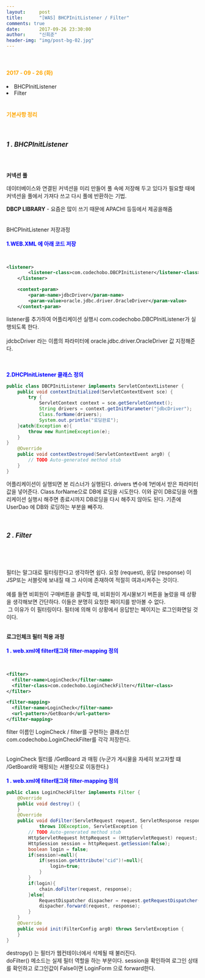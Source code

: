 ```yaml
---
layout:     post
title:      "[WAS] BHCPInitListener / Filter"
comments: true
date:       2017-09-26 23:30:00
author:     "신희준"
header-img: "img/post-bg-02.jpg"
---
```

<br>
<H4 style ="font-weight:bold; color : orange">2017 - 09 - 26 (화)</H4>
<li>BHCPInitListener</li>
<li>Filter</li>


<br>
<H4 style ="font-weight:bold; color:orange;">기본사항 정리</H4>
<br>

<h5 style = "font-size: 17px; font-weight : bold;">1 . BHCPInitListener</h5>
<br>
<p>
<b>커넥션 풀</b><br>

데이터베이스와 연결된 커넥션을 미리 만들어 풀 속에 저장해 두고 있다가 필요할 때에 커넥션을 풀에서 가져다 쓰고 다시 풀에 반환하는 기법.<br>

<b>DBCP LIBRARY</b> - 요즘은 많이 쓰기 때문에 APACHI 등등에서 제공을해줌<br>
<br><br>
BHCPInitListener 저장과정
<br><br>
<b style = "color:blue;">1.WEB.XML 에 아래 코드 저장</b>
</p>
<br>

~~~xml
<listener>
		<listener-class>com.codechobo.DBCPInitListener</listener-class>
	</listener>

	<context-param>
		<param-name>jdbcDriver</param-name>
		<param-value>oracle.jdbc.driver.OracleDriver</param-value>
	</context-param>
~~~

<p>
listener를 추가하여 어플리케이션 실행시 com.codechobo.DBCPInitListener가 실행되도록 한다. <br><br>
jdcbcDriver 라는 이름의 파라미터에 oracle.jdbc.driver.OracleDriver 값 지정해준다. </p>
<br><br>
<b style = "color:blue;">2.DHCPInitListener 클래스 정의</b><br>

~~~java
public class DBCPInitListener implements ServletContextListener {
    public void contextInitialized(ServletContextEvent sce) {
        try {
            ServletContext context = sce.getServletContext();
            String drivers = context.getInitParameter("jdbcDriver");
            Class.forName(drivers);
            System.out.println("로딩완료");
    }catch(Exception e){
        throw new RuntimeException(e);
    }
}
	@Override
	public void contextDestroyed(ServletContextEvent arg0) {
		// TODO Auto-generated method stub		
	}
}
~~~

<p>어플리케이션이 실행되면 본 리스너가 실행된다. drivers 변수에 1번에서 받은 파라미터 값을 넣어준다. Class.forName으로 DB에 로딩을 시도한다. 이와 같이 DB로딩을 어플리케이션 실행시 해주면 종료시까지 DB로딩을 다시 해주지 않아도 된다. 기존에 UserDao 에 DB와 로딩하는 부분을 빼주자.</p>
<br>
<h5 style = "font-size: 17px; font-weight : bold;">2 . Filter</h5>
<br>
<br>
<p>필터는 말그대로 필터링한다고 생각하면 쉽다. 요청 (request), 응답 (response) 이 JSP또는 서블릿에 보내질 때 그 사이에 존재하여 적절히 여과시켜주는 것이다. <br><br>
예를 들면 비회원이 구매버튼을 클릭할 때, 비회원이 게시물보기 버튼을 눌렀을 때 상황을 생각해보면 간단하다. 이들은 분명히 요청한 페이지를 받아볼 수 없다. <br>&nbsp;그 이유가 이 필터링이다. 필터에 의해 이 상황에서 응답받는 페이지는 로그인화면일 것이다.
<br><br>
</p>
<p>
<b>로그인체크 필터 적용 과정</b>
<br> <br>
<b style = "color:blue;">1 . web.xml에 filter태그와 filter-mapping 정의</b>
</p>
<br>

~~~xml
<filter>
  <filter-name>LoginCheck</filter-name>
  <filter-class>com.codechobo.LoginCheckFilter</filter-class>
</filter>

<filter-mapping>
  <filter-name>LoginCheck</filter-name>
  <url-pattern>/GetBoard</url-pattern>
</filter-mapping>
~~~

<p>filter 이름인 LoginCheck / filter를 구현하는 클래스인 com.codechobo.LoginCheckFilter를 각각 저장한다.<br><br>

LoginCheck 필터를 /GetBoard 과 매핑 (누군가 게시물을 자세히 보고자할 떄 /GetBoard와 매핑되는 서블릿으로 이동한다.)
<br><br>
<b style = "color:blue;">1 . web.xml에 filter태그와 filter-mapping 정의</b><br></p>

~~~java
public class LoginCheckFilter implements Filter {
	@Override
	public void destroy() {
	}
	@Override
	public void doFilter(ServletRequest request, ServletResponse response, FilterChain chain)
			throws IOException, ServletException {
		// TODO Auto-generated method stub
		HttpServletRequest httpRequest = (HttpServletRequest) request;
		HttpSession session = httpRequest.getSession(false);
		boolean login = false;
		if(session!=null){
			if(session.getAttribute("cid")!=null){
				login=true;
			}
		}
		if(login){
			chain.doFilter(request, response);
		}else{
			RequestDispatcher dispacher = request.getRequestDispatcher("LoginForm.jsp");
			dispacher.forward(request, response);
		}
	}
	@Override
	public void init(FilterConfig arg0) throws ServletException {
	}
}
~~~

<p>destropy() 는 필터가 웹컨테이너에서 삭제될 때 불러진다. <br>
doFilter() 메소드는 실제 필터 역할을 하는 부분이다. session을 확인하여 로그인 상태를 확인하고 로그인값이 False이면 LoginForm 으로 forward한다. </p>
